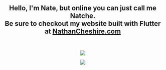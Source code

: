 <p align="center">
    <h2 align = "center">Hello, I'm Nate, but online you can just call me Natche.<br/>Be sure to checkout my website built with Flutter at <a href="http://nathancheshire.com">NathanCheshire.com</a></h2>
</p>
<br/>
<p align="center">
    <img align="center" src="https://github-readme-stats.vercel.app/api/top-langs/?username=nathancheshire&layout=compact&theme=radical&hide_border=true&border_radius=20&langs_count=4&hide=HTML"/>
</p>

<p align="center">
<img align="center" src="https://github-readme-stats.vercel.app/api/wakatime?username=nathancheshire&theme=radical&custom_title=Time%20Spent&line_height=25&langs_count=5&hide_border=true&border_radius=20&hide=Other,Text,JSON"/>
</p>
